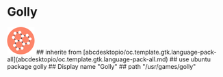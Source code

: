 # Golly
<img src='icons/golly.svg' height='64px' width='64px'>
## inherite from
[abcdesktopio/oc.template.gtk.language-pack-all](abcdesktopio/oc.template.gtk.language-pack-all.md)
## use ubuntu package
golly
## Display name
"Golly"
## path
"/usr/games/golly"
